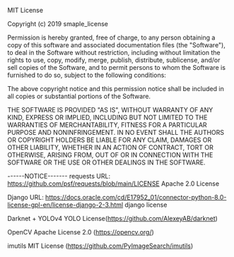 MIT License

Copyright (c) 2019 smaple_license

Permission is hereby granted, free of charge, to any person obtaining a copy of this software and associated documentation files (the "Software"), to deal in the Software without restriction, including without limitation the rights to use, copy, modify, merge, publish, distribute, sublicense, and/or sell copies of the Software, and to permit persons to whom the Software is furnished to do so, subject to the following conditions:

The above copyright notice and this permission notice shall be included in all copies or substantial portions of the Software.

THE SOFTWARE IS PROVIDED "AS IS", WITHOUT WARRANTY OF ANY KIND, EXPRESS OR IMPLIED, INCLUDING BUT NOT LIMITED TO THE WARRANTIES OF MERCHANTABILITY, FITNESS FOR A PARTICULAR PURPOSE AND NONINFRINGEMENT. IN NO EVENT SHALL THE AUTHORS OR COPYRIGHT HOLDERS BE LIABLE FOR ANY CLAIM, DAMAGES OR OTHER LIABILITY, WHETHER IN AN ACTION OF CONTRACT, TORT OR OTHERWISE, ARISING FROM, OUT OF OR IN CONNECTION WITH THE SOFTWARE OR THE USE OR OTHER DEALINGS IN THE SOFTWARE.

------NOTICE-------
requests 
URL: https://github.com/psf/requests/blob/main/LICENSE
Apache 2.0 License

Django
URL: https://docs.oracle.com/cd/E17952_01/connector-python-8.0-license-gpl-en/license-django-2-3.html
django license

Darknet + YOLOv4 
YOLO License(https://github.com/AlexeyAB/darknet)

OpenCV 
Apache License 2.0 (https://opencv.org/)

imutils 
MIT License (https://github.com/PyImageSearch/imutils)
